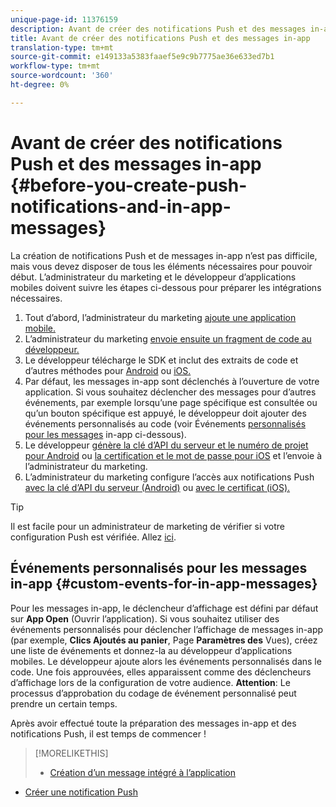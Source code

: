 ```yaml
---
unique-page-id: 11376159
description: Avant de créer des notifications Push et des messages in-app - Documents marketing - Documentation du produit
title: Avant de créer des notifications Push et des messages in-app
translation-type: tm+mt
source-git-commit: e149133a5383faaef5e9c9b7775ae36e633ed7b1
workflow-type: tm+mt
source-wordcount: '360'
ht-degree: 0%

---
```



# Avant de créer des notifications Push et des messages in-app {#before-you-create-push-notifications-and-in-app-messages}

La création de notifications Push et de messages in-app n’est pas difficile, mais vous devez disposer de tous les éléments nécessaires pour pouvoir début. L’administrateur du marketing et le développeur d’applications mobiles doivent suivre les étapes ci-dessous pour préparer les intégrations nécessaires.

1. Tout d’abord, l’administrateur du marketing [ajoute une application mobile.](add-a-mobile-app.md)
1. L’administrateur du marketing [envoie ensuite un fragment de code au développeur.](send-sdk-code-to-a-developer.md)
1. Le développeur télécharge le SDK et inclut des extraits de code et d’autres méthodes pour [Android](http://developers.marketo.com/documentation/mobile/installation-instructions-on-android/) ou [iOS.](http://developers.marketo.com/documentation/mobile/installation-instructions-on-ios/)
1. Par défaut, les messages in-app sont déclenchés à l’ouverture de votre application. Si vous souhaitez déclencher des messages pour d’autres événements, par exemple lorsqu’une page spécifique est consultée ou qu’un bouton spécifique est appuyé, le développeur doit ajouter des événements personnalisés au code (voir Événements [personnalisés pour les messages](#CustomEvents) in-app ci-dessous).
1. Le développeur [génère la clé d’API du serveur et le numéro de projet pour Android](http://developers.marketo.com/documentation/mobile/enabling-push-notifications-on-android/) ou [la certification et le mot de passe pour iOS](http://developers.marketo.com/documentation/mobile/enabling-push-notifications-on-ios/) et l’envoie à l’administrateur du marketing.
1. L’administrateur du marketing configure l’accès aux notifications Push [avec la clé d’API du serveur (Android)](configure-mobile-app-android-push-access.md) ou [avec le certificat (iOS).](configure-mobile-app-ios-push-access.md)

>[!TIP]
>
>Il est facile pour un administrateur de marketing de vérifier si votre configuration Push est vérifiée. Allez [ici](verify-push-configuration.md).

## Événements personnalisés pour les messages in-app {#custom-events-for-in-app-messages}

Pour les messages in-app, le déclencheur d’affichage est défini par défaut sur **App Open** (Ouvrir l’application). Si vous souhaitez utiliser des événements personnalisés pour déclencher l’affichage de messages in-app (par exemple, **Clics Ajoutés au panier**, Page **Paramètres des** Vues), créez une liste de événements et donnez-la au développeur d’applications mobiles. Le développeur ajoute alors les événements personnalisés dans le code. Une fois approuvées, elles apparaissent comme des déclencheurs d’affichage lors de la configuration de votre audience. **Attention**: Le processus d’approbation du codage de événement personnalisé peut prendre un certain temps.

Après avoir effectué toute la préparation des messages in-app et des notifications Push, il est temps de commencer !

>[!MORELIKETHIS]
>
>* [Création d’un message intégré à l’application](http://docs.marketo.com/display/docs/create+an+in-app+message)
   >
   >
* [Créer une notification Push](../../../product-docs/mobile-marketing/push-notifications/create-a-push-notification.md)

>



